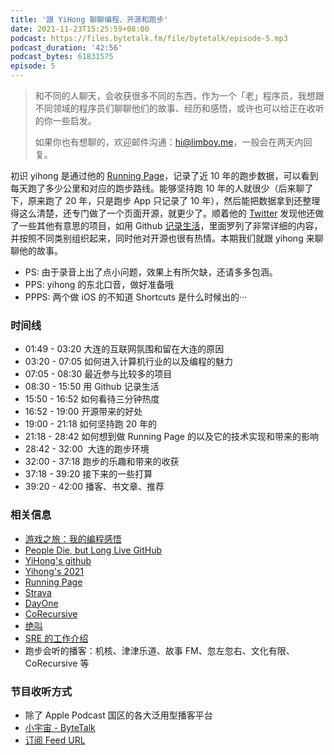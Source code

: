 ```yaml
---
title: '跟 YiHong 聊聊编程、开源和跑步'
date: 2021-11-23T15:25:59+08:00
podcast: https://files.bytetalk.fm/file/bytetalk/episode-5.mp3
podcast_duration: '42:56'
podcast_bytes: 61831575
episode: 5
---
```


> 和不同的人聊天，会收获很多不同的东西，作为一个「老」程序员，我想跟不同领域的程序员们聊聊他们的故事、经历和感悟，或许也可以给正在收听的你一些启发。
>
> 如果你也有想聊的，欢迎邮件沟通：hi@limboy.me，一般会在两天内回复。

初识 yihong 是通过他的 [Running Page](https://yihong.run)，记录了近 10 年的跑步数据，可以看到每天跑了多少公里和对应的跑步路线。能够坚持跑 10 年的人就很少（后来聊了下，原来跑了 20 年，只是跑步 App 只记录了 10 年），然后能把数据拿到还整理得这么清楚，还专门做了一个页面开源，就更少了。顺着他的 [Twitter](https://twitter.com/yihong0618) 发现他还做了一些其他有意思的项目，如用 Github [记录生活](https://github.com/yihong0618/2021)，里面罗列了非常详细的内容，并按照不同类别组织起来，同时他对开源也很有热情。本期我们就跟 yihong 来聊聊他的故事。

<!--more-->

- PS: 由于录音上出了点小问题，效果上有所欠缺，还请多多包涵。
- PPS: yihong 的东北口音，做好准备哦
- PPPS: 两个做 iOS 的不知道 Shortcuts 是什么时候出的···

### 时间线

- 01:49 - 03:20 大连的互联网氛围和留在大连的原因
- 03:20 - 07:05 如何进入计算机行业的以及编程的魅力
- 07:05 - 08:30 最近参与比较多的项目
- 08:30 - 15:50 用 Github 记录生活
- 15:50 - 16:52 如何看待三分钟热度
- 16:52 - 19:00 开源带来的好处
- 19:00 - 21:18 如何坚持跑 20 年的
- 21:18 - 28:42 如何想到做 Running Page 的以及它的技术实现和带来的影响
- 28:42 - 32:00  大连的跑步环境
- 32:00 - 37:18 跑步的乐趣和带来的收获
- 37:18 - 39:20 接下来的一些打算
- 39:20 - 42:00 播客、书文章、推荐

### 相关信息

- [游戏之旅：我的编程感悟](https://book.douban.com/subject/1441780/)
- [People Die, but Long Live GitHub](https://laike9m.com/blog/people-die-but-long-live-github,122/)
- [YiHong's github](https://github.com/yihong0618)
- [Yihong's 2021](https://github.com/yihong0618/2021)
- [Running Page](http://yihong.run)
- [Strava](https://www.strava.com/mobile)
- [DayOne](https://dayoneapp.com)
- [CoRecursive](https://corecursive.com)
- [绝叫](https://book.douban.com/subject/35031587/)
- [SRE 的工作介绍](https://www.kawabangga.com/posts/4481)
- 跑步会听的播客：机核、津津乐道、故事 FM、忽左忽右、文化有限、CoRecursive 等

### 节目收听方式

- 除了 Apple Podcast 国区的各大泛用型播客平台
- [小宇宙 - ByteTalk](https://www.xiaoyuzhoufm.com/podcast/6177bab6b69226ed16a3ed41)
- [订阅 Feed URL](https://bytetalk.fm/index.xml)
